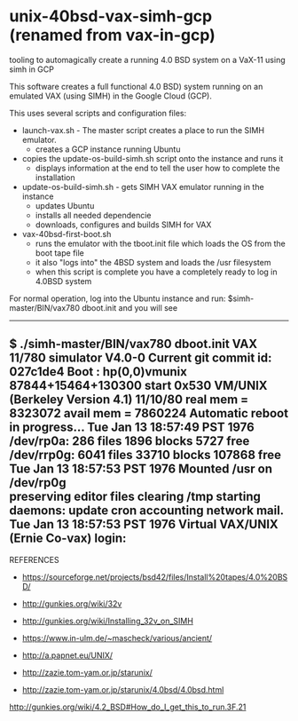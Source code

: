 # unix-40bsd-vax-simh-gcp (renamed from vax-in-gcp)
tooling to automagically create a running 4.0 BSD system on a VaX-11 using simh in GCP

This software creates a full functional 4.0 BSD) system running on
an emulated VAX (using SIMH) in the Google Cloud (GCP).

This uses several scripts and configuration files:

* launch-vax.sh - The master script creates a place to run the SIMH emulator.
  * creates a GCP instance running Ubuntu
* copies the update-os-build-simh.sh script onto the instance and runs it
  * displays information at the end to tell the user how to complete the installation
* update-os-build-simh.sh - gets SIMH VAX emulator running in the instance
  * updates Ubuntu
  * installs all needed dependencie
  * downloads, configures and builds SIMH for VAX
* vax-40bsd-first-boot.sh
  * runs the emulator with the tboot.init file which loads the OS from the boot tape file
  * it also "logs into" the 4BSD system and loads the /usr filesystem
  * when this script is complete you have a completely ready to log in 4.0BSD system
  
For normal operation, log into the Ubuntu instance and run:
$simh-master/BIN/vax780 dboot.init and you will see

----
  $ ./simh-master/BIN/vax780 dboot.init 
  VAX 11/780 simulator V4.0-0 Current        git commit id: 027c1de4
  Boot
  : hp(0,0)vmunix
  87844+15464+130300 start 0x530
  VM/UNIX (Berkeley Version 4.1) 11/10/80 
  real mem  = 8323072
  avail mem = 7860224
  Automatic reboot in progress...
  Tue Jan 13 18:57:49 PST 1976
  /dev/rp0a: 286 files 1896 blocks 5727 free
  /dev/rrp0g: 6041 files 33710 blocks 107868 free
  Tue Jan 13 18:57:53 PST 1976
  Mounted /usr on /dev/rp0g  
  preserving editor files
  clearing /tmp
  starting daemons: update cron accounting network mail.
  Tue Jan 13 18:57:53 PST 1976
  Virtual VAX/UNIX (Ernie Co-vax)
  login: 
----

REFERENCES

* https://sourceforge.net/projects/bsd42/files/Install%20tapes/4.0%20BSD/
* http://gunkies.org/wiki/32v

* http://gunkies.org/wiki/Installing_32v_on_SIMH
* https://www.in-ulm.de/~mascheck/various/ancient/
* http://a.papnet.eu/UNIX/


* http://zazie.tom-yam.or.jp/starunix/
* http://zazie.tom-yam.or.jp/starunix/4.0bsd/4.0bsd.html


http://gunkies.org/wiki/4.2_BSD#How_do_I_get_this_to_run.3F.21

